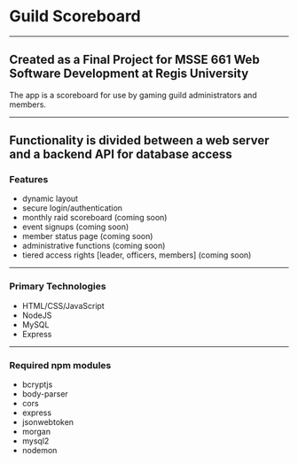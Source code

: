 # Guild Scoreboard
---
Created as a Final Project for 
MSSE 661 Web Software Development
at Regis University
---

The app is a scoreboard for use by gaming guild administrators and members.

---
Functionality is divided between a web server and a backend API for database access
---

### Features
- dynamic layout
- secure login/authentication
- monthly raid scoreboard (coming soon)
- event signups (coming soon)
- member status page (coming soon)
- administrative functions (coming soon)
- tiered access rights [leader, officers, members] (coming soon)
---

  ### Primary Technologies
  - HTML/CSS/JavaScript
  - NodeJS
  - MySQL
  - Express
---
 
### Required npm modules
- bcryptjs
- body-parser
- cors
- express
- jsonwebtoken
- morgan
- mysql2
- nodemon
  
